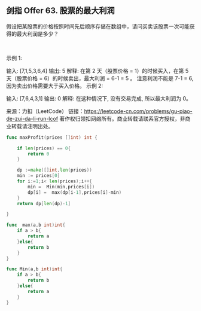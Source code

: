 ## 剑指 Offer 63. 股票的最大利润
假设把某股票的价格按照时间先后顺序存储在数组中，请问买卖该股票一次可能获得的最大利润是多少？

 

示例 1:

输入: [7,1,5,3,6,4]
输出: 5
解释: 在第 2 天（股票价格 = 1）的时候买入，在第 5 天（股票价格 = 6）的时候卖出，最大利润 = 6-1 = 5 。
     注意利润不能是 7-1 = 6, 因为卖出价格需要大于买入价格。
示例 2:

输入: [7,6,4,3,1]
输出: 0
解释: 在这种情况下, 没有交易完成, 所以最大利润为 0。

来源：力扣（LeetCode）
链接：https://leetcode-cn.com/problems/gu-piao-de-zui-da-li-run-lcof
著作权归领扣网络所有。商业转载请联系官方授权，非商业转载请注明出处。

```go
func maxProfit(prices []int) int {

    if len(prices) == 0{
        return 0
    }

    dp :=make([]int,len(prices))
    min := prices[0]
    for i:=1;i< len(prices);i++{
        min =  Min(min,prices[i])
        dp[i] =  max(dp[i-1],prices[i]-min)  
    }
    return dp[len(dp)-1]

}

func  max(a,b int)int{
    if a > b{
        return a
    }else{
        return b
    }
}

func Min(a,b int)int{
    if a > b{
        return b
    }else{
        return a
    }
}
```
